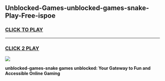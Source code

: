 
## Unblocked-Games-unblocked-games-snake-Play-Free-ispoe
<h3>
<a href="https://premium76.site?title=unblocked-games-snake&ref=18A">CLICK TO PLAY</a></h3>
<hr>

<h3>
<a href="https://premium76.site?title=unblocked-games-snake&ref=18A">CLICK 2 PLAY</a>
  
</h3>

<a href="https://premium76.site?title=unblocked-games-snake&ref=18A"><img src="https://clearcache.store/games.png"></a>


**unblocked-games-snake games unblocked: Your Gateway to Fun and Accessible Online Gaming**
